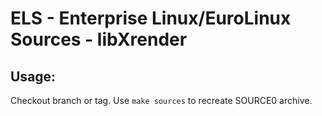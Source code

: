 # ELS - Enterprise Linux/EuroLinux Sources - libXrender
 
## Usage:
  Checkout branch or tag. Use `make sources` to recreate  SOURCE0 archive.
